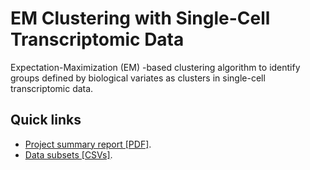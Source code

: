 # EM Clustering with Single-Cell Transcriptomic Data

Expectation-Maximization (EM) -based clustering algorithm to identify groups defined by biological variates as clusters in single-cell transcriptomic data.

## Quick links

- [Project summary report [PDF]](./docs/project-report.pdf).
- [Data subsets [CSVs]](./data).
